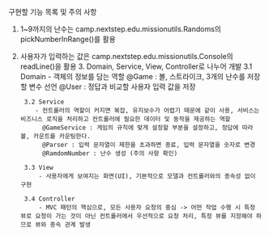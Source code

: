 구현할 기능 목록 및 주의 사항
1. 1~9까지의 난수는 camp.nextstep.edu.missionutils.Randoms의 pickNumberInRange()를 활용
2. 사용자가 입력하는 값은 camp.nextstep.edu.missionutils.Console의 readLine()을 활용
   3. Domain, Service, View, Controller로 나누어 개발
        3.1 Domain
           - 객체의 정보를 담는 역할
             @Game : 볼, 스트라이크, 3개의 난수를 저장할 변수 선언
             @User : 정답과 비교할 사용자 입력 값을 저장

        3.2 Service
           - 컨트롤러의 역할이 커지면 복잡, 유지보수가 어렵기 때문에 같이 사용, 서비스는 비즈니스 로직을 처리하고 컨트롤러에 필요한 데이터 및 동작을 제공하는 역할
             @GameService : 게임의 규칙에 맞게 설정할 부분을 설정하고, 정답에 따라 볼, 카운트를 카운팅한다.
             @Parser : 입력 문자열이 제한을 초과하면 종료, 입력 문자열을 숫자로 변경
             @RamdomNumber : 난수 생성 (주의 사항 확인)
      
        3.3 View
            - 사용자에게 보여지는 화면(UI), 기본적으로 모델과 컨트롤러와의 종속성 없이 구현

        3.4 Controller
            - MVC 패턴의 핵심으로, 모든 사용자 요청의 중심 -> 어떤 작업 수행 시 특정 뷰로 요청이 가는 것이 아닌 컨트롤러에서 우선적으로 요청 처리, 특정 뷰를 지정해야 하므로 뷰와 종속 관계 발생
